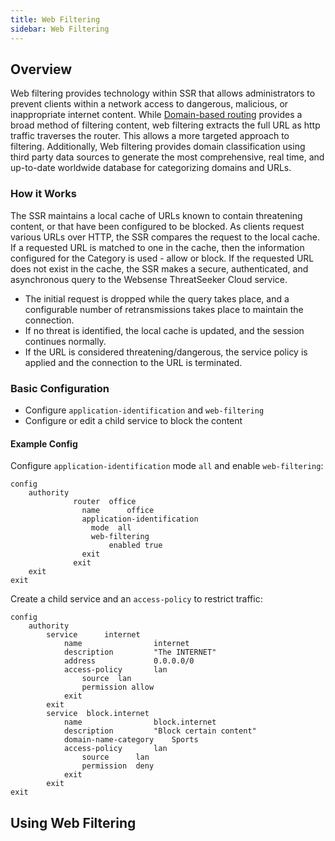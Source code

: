 ```yaml
---
title: Web Filtering 
sidebar: Web Filtering
---
```


## Overview

Web filtering provides technology within SSR that allows administrators to prevent clients within a network access to dangerous, malicious, or inappropriate internet content. While [Domain-based routing](config_domain-based_web_filter.md) provides a broad method of filtering content, web filtering extracts the full URL as http traffic traverses the router. This allows a more targeted approach to filtering. Additionally, Web filtering provides domain classification using third party data sources to generate the most comprehensive, real time, and up-to-date worldwide database for categorizing domains and URLs. 

### How it Works

The SSR maintains a local cache of URLs known to contain threatening content, or that have been configured to be blocked. As clients request various URLs over HTTP, the SSR compares the request to the local cache. If a requested URL is matched to one in the cache, then the information configured for the Category is used - allow or block. If the requested URL does not exist in the cache, the SSR makes a secure, authenticated, and asynchronous query to the Websense ThreatSeeker Cloud service. 
- The initial request is dropped while the query takes place, and a configurable number of retransmissions takes place to maintain the connection.
- If no threat is identified, the local cache is updated, and the session continues normally.
- If the URL is considered threatening/dangerous, the service policy is applied and the connection to the URL is terminated.

### Basic Configuration

- Configure `application-identification` and `web-filtering`
- Configure or edit a child service to block the content

#### Example Config

Configure `application-identification` mode `all` and enable `web-filtering`:

```
config
	authority
    	      router  office
        	    name      office
        	    application-identification
            	  mode  all
            	  web-filtering
           		      enabled true           		 
        	    exit
    	      exit
	exit
exit
```

Create a child service and an `access-policy` to restrict traffic:

```
config
	authority
    	service      internet
        	name              	internet
        	description       	"The INTERNET"
        	address           	0.0.0.0/0
        	access-policy     	lan
            	source  lan
            	permission allow
        	exit
    	exit
    	service  block.internet
        	name              	block.internet
        	description       	"Block certain content"
        	domain-name-category    Sports
        	access-policy    	lan
            	source  	lan
            	permission  deny
        	exit
    	exit
exit

```

## Using Web Filtering


